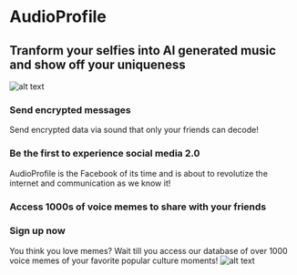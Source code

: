 # AudioProfile

## Tranform your selfies into AI generated music and show off your uniqueness

![alt text](https://dominiconorton-images.s3-eu-west-1.amazonaws.com/attractive-beautiful-beauty-783243.jpg)

### Send encrypted messages 
Send encrypted data via sound that only your friends can decode!

### Be the first to experience social media 2.0 
AudioProfile is the Facebook of its time and is about to revolutize the internet and communication as we know it!

### Access 1000s of voice memes to share with your friends
### Sign up now

You think you love memes? Wait till you access our database of over 1000 voice memes of your favorite popular culture moments!
![alt text](https://dominiconorton-images.s3-eu-west-1.amazonaws.com/Frame.png)
